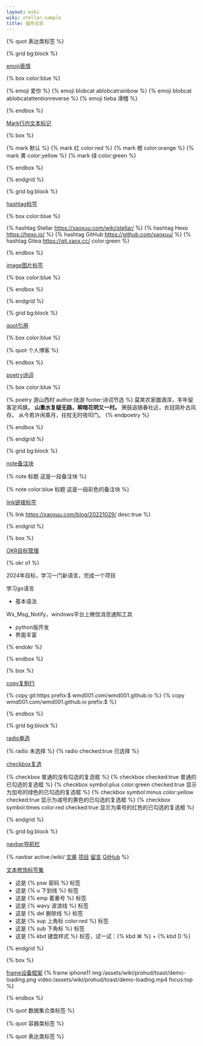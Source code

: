 ```yaml
---
layout: wiki
wiki: stellar-sample
title: 组件总览
---
```


{% quot 表达类标签 %}

{% grid bg:block %}
<!-- cell -->
[emoji表情](emoji)

{% box color:blue %}

{% emoji 爱你 %} {% emoji blobcat ablobcatrainbow %} {% emoji blobcat ablobcatattentionreverse %} {% emoji tieba 滑稽 %}

{% endbox %}

<!-- cell -->
[Mark行内文本标记](mark)

{% box %}

{% mark 默认 %} {% mark 红 color:red %} {% mark 橙 color:orange %} {% mark 黄 color:yellow %} {% mark 绿 color:green %} 

{% endbox %}

{% endgrid %}


{% grid bg:block %}

<!-- cell  -->
[hashtag标签]()

{% box color:blue %}

{% hashtag Stellar https://xaoxuu.com/wiki/stellar/ %}
{% hashtag Hexo https://hexo.io/ %}
{% hashtag GitHub https://github.com/xaoxuu/ %}
{% hashtag Gitea https://git.xaox.cc/ color:green %}

{% endbox %}

<!-- cell  -->
[image图片标签]()

{% box color:blue %}



{% endbox %}

{% endgrid %}


{% grid bg:block %}

<!-- cell  -->

[quot引用]()

{% box color:blue %}

{% quot 个人博客 %}

{% endbox %}

<!-- cell  -->

[poetry诗词]()

{% box color:blue %}

{% poetry 游山西村 author:陆游 footer:诗词节选 %}
莫笑农家腊酒浑，丰年留客足鸡豚。
**山重水复疑无路，柳暗花明又一村。**
箫鼓追随春社近，衣冠简朴古风存。
从今若许闲乘月，拄杖无时夜叩门。
{% endpoetry %}

{% endbox %}

{% endgrid %}

{% grid bg:block %}

<!-- cell  -->

[note备注块]()

{% note 标题 这是一段备注块 %}

{% note color:blue 标题 这是一段彩色的备注块 %}

<!-- cell  -->

[link链接标签]()

{% link https://xaoxuu.com/blog/20221029/ desc:true %}

{% endgrid %}

{% box %}

[OKR目标管理]()

{% okr o1 %}

2024年目标，学习一门新语言，完成一个项目

<!-- okr kr1 percent:0.2 status:unfinished -->
学习go语言
- 基本语法

<!-- okr kr2 percent:0.1 status:unfinished -->
Wx_Msg_Notify，windows平台上微信消息通知工具
- python版开发
- 界面丰富

{% endokr %}

{% endbox %}

{% box %}

[copy复制行]()

{% copy git:https prefix:$ wmd001.com/wmd001.github.io  %}
{% copy wmd001.com/wmd001.github.io prefix:$ %}

{% endbox %}

{% grid bg:block %}

<!-- cell  -->

[radio单选]()

{% radio 未选择 %}
{% radio checked:true 已选择 %}

<!-- cell  -->

[checkbox复选]()

{% checkbox 普通的没有勾选的复选框 %}
{% checkbox checked:true 普通的已勾选的复选框 %}
{% checkbox symbol:plus color:green checked:true 显示为加号的绿色的已勾选的复选框 %}
{% checkbox symbol:minus color:yellow checked:true 显示为减号的黄色的已勾选的复选框 %}
{% checkbox symbol:times color:red checked:true 显示为乘号的红色的已勾选的复选框 %}

{% endgrid %}

{% grid bg:block %}

<!-- cell  -->

[navbar导航栏]()

{% navbar active:/wiki/ [文章](/) [项目](/wiki/) [留言](#comments) [GitHub](https://github.com/xaoxuu/) %}


<!-- cell  -->

[文本修饰标签集]()

- 这是 {% psw 密码 %} 标签
- 这是 {% u 下划线 %} 标签
- 这是 {% emp 着重号 %} 标签
- 这是 {% wavy 波浪线 %} 标签
- 这是 {% del 删除线 %} 标签
- 这是 {% sup 上角标 color:red %} 标签
- 这是 {% sub 下角标 %} 标签
- 这是 {% kbd 键盘样式 %} 标签，试一试：{% kbd ⌘ %} + {% kbd D %}

{% endgrid %}

{% box %}

[frame设备框架]()
{% frame iphone11 img:/assets/wiki/prohud/toast/demo-loading.png video:/assets/wiki/prohud/toast/demo-loading.mp4 focus:top %}

{% endbox %}

{% quot 数据集合类标签 %}

{% quot 容器类标签 %}

{% quot 表达类标签 %}